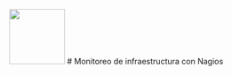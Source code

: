 <img src="https://www.nagios.org/wp-content/uploads/2015/06/Nagios-Logo.jpg" width="100" height="100">
# Monitoreo de infraestructura con Nagios


